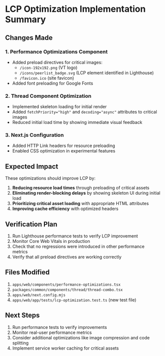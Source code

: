 # LCP Optimization Implementation Summary

## Changes Made

### 1. Performance Optimizations Component

- Added preload directives for critical images:
    - `/icon-192x192.png` (VT logo)
    - `/icons/peerlist_badge.svg` (LCP element identified in Lighthouse)
    - `/favicon.ico` (site favicon)
- Added font preloading for Google Fonts

### 2. Thread Component Optimization

- Implemented skeleton loading for initial render
- Added `fetchPriority="high"` and `decoding="async"` attributes to critical images
- Reduced initial load time by showing immediate visual feedback

### 3. Next.js Configuration

- Added HTTP Link headers for resource preloading
- Enabled CSS optimization in experimental features

## Expected Impact

These optimizations should improve LCP by:

1. **Reducing resource load times** through preloading of critical assets
2. **Eliminating render-blocking delays** by showing skeleton UI during initial load
3. **Prioritizing critical asset loading** with appropriate HTML attributes
4. **Improving cache efficiency** with optimized headers

## Verification Plan

1. Run Lighthouse performance tests to verify LCP improvement
2. Monitor Core Web Vitals in production
3. Check that no regressions were introduced in other performance metrics
4. Verify that all preload directives are working correctly

## Files Modified

1. `apps/web/components/performance-optimizations.tsx`
2. `packages/common/components/thread/thread-combo.tsx`
3. `apps/web/next.config.mjs`
4. `apps/web/app/tests/lcp-optimization.test.ts` (new test file)

## Next Steps

1. Run performance tests to verify improvements
2. Monitor real-user performance metrics
3. Consider additional optimizations like image compression and code splitting
4. Implement service worker caching for critical assets
